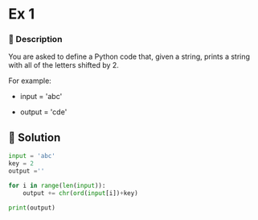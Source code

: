 # Ex 1
### 📄 Description
You are asked to define a Python code that, given a string,
prints a string with all of the letters shifted by 2.

For example:

- input = 'abc'

- output = 'cde'

## 🔑 Solution
```python
input = 'abc'
key = 2
output =''

for i in range(len(input)):
    output += chr(ord(input[i])+key)

print(output)
```